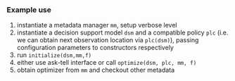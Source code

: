 ### Example use

1. instantiate a metadata manager `mm`, setup verbose level
2. instantiate a decision support model `dsm` and a compatible policy `plc` (i.e. we can obtain next observation location via `plc(dsm)`), passing configuration parameters to constructors respectively
3. run `initialize(dsm,mm,f)`
4. either use ask-tell interface or call `optimize(dsm, plc, mm, f)`
5. obtain optimizer from `mm` and checkout other metadata
